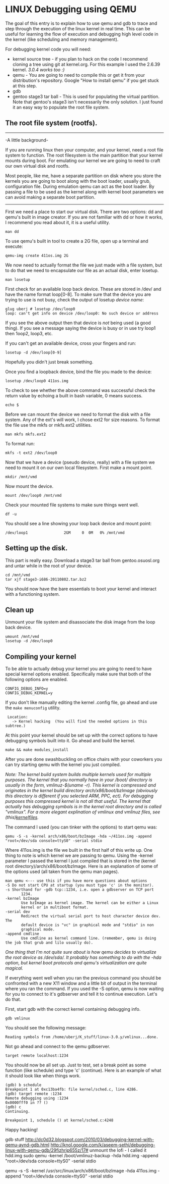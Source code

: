 LINUX Debugging using QEMU
==========================

The goal of this entry is to explain how to use qemu and gdb to trace and step through the execution of the linux kernel in real time. This can be useful for learning the flow of execution and debugging high level code in the kernel (like scheduling and memory management).

For debugging kernel code you will need:
* kernel source tree - if you plan to hack on the code I recommend cloning a tree using git at kernel.org. For this example I used the 2.6.39 kernel. _3.0.4 works too :)_
* qemu - You are going to need to compile this or get it from your distribution's repository. Google "How to install qemu" if you get stuck at this step.
* gdb
* gentoo stage3 tar ball - This is used for populating the virtual partition. Note that gentoo's stage3 isn't necessarily the only solution. I just found it an easy way to populate the root file system.

The root file system (rootfs).
------------------------------
- - - - - - - - - -
-A little background-

If you are running linux then your computer, and your kernel, need a root file system to function. The root filesystem is the main partition that your kernel mounts during boot. For emulating our kernel we are going to need to craft our own virtual disk and rootfs.

Most people, like me, have a separate partition on disk where you store the kernels you are going to boot along with the boot loader, usually grub, configuration file. During emulation qemu can act as the boot loader. By passing a file to be used as the kernel along with kernel boot parameters we can avoid making a separate boot partition.
- - - - - - - - - -

First we need a place to start our virtual disk. There are two options: dd and qemu's built in image creator. If you are not familiar with dd or how it works, I recommend you read about it, it is a useful utility.

	man dd

To use qemu's built in tool to create a 2G file, open up a terminal and execute:

	qemu-img create 411os.img 2G

We now need to actually format the file we just made with a file system, but to do that we need to encapsulate our file as an actual disk, enter losetup.

	man losetup

First check for an available loop back device. These are stored in /dev/ and have the name format loop[0-8]. To make sure that the device you are trying to use is not busy, check the output of losetup _device name_:

	glug uberj # losetup /dev/loop0
	loop: can't get info on device /dev/loop0: No such device or address

If you see the above output then that device is *not* being used (a good thing). If you see a message saying the device is busy or in use try loop1 then 1oop2, loop3, etc.

If you can't get an available device, cross your fingers and run:
	
	losetup -d /dev/loop[0-9]

Hopefully you didn't just break something.

Once you find a loopback device, bind the file you made to the device:

	losetup /dev/loop0 411os.img

To check to see whether the above command was successful check the return value by echoing a built in bash variable, 0 means success.

	echo $

Before we can mount the device we need to format the disk with a file system. Any of the ext's will work, I chose ext2 for size reasons. To format the file use the mkfs or mkfs.ext2 utilities.

	man mkfs mkfs.ext2

To format run:
	
	mkfs -t ext2 /dev/loop0


Now that we have a device (pseudo device, really) with a file system we need to mount it on our own local filesystem. First make a mount point.

	mkdir /mnt/vmd

Now mount the device.

	mount /dev/loop0 /mnt/vmd

Check your mounted file systems to make sure things went well.

	df -u

You should see a line showing your loop back device and mount point:

	/dev/loop1                2GM     0  0M   0% /mnt/vmd

Setting up the disk.
--------------------
This part is really easy. Download a stage3 tar ball from gentoo.osuosl.org and untar while in the root of your device.

	cd /mnt/vmd
	tar xjf stage3-i686-20110802.tar.bz2

You should now have the bare essentials to boot your kernel and interact with a functioning system.

Clean up
--------

Unmount your file system and disassociate the disk image from the loop back device.

	umount /mnt/vmd
	losetup -d /dev/loop0

Compiling your kernel
---------------------

To be able to actually debug your kernel you are going to need to have special kernel options enabled. Specifically make sure that both of the following options are enabled.
	
	CONFIG_DEBUG_INFO=y
	CONFIG_DEBUG_KERNEL=y

If you don't like manually editing the kernel .config file, go ahead and use the `make menuconfig` utility.

     Location:                                                                                         
       -> Kernel hacking  (You will find the needed options in this subtree.) 

At this point your kernel should be set up with the correct options to have debugging symbols built into it. Go ahead and build the kernel.
                              
	make && make modules_install	

After you are done swashbuckling on office chairs with your coworkers you can try starting qemu with the kernel you just compiled.

_Note: The kernel build system builds multiple kernels used for multiple purposes. The kernel that you normally have in your /boot/ directory is usually in the form, vmlinuz-$(uname -r). This kernel is compressed and originates in the kernel build directory arch/x86/boot/bzImage (obviously this directory is different if you selected ARM, PPC, ect). For debugging purposes this compressed kernel is not all that useful. The kernel that actually has debugging symbols is in the kernel root directory and is called "vmlinux". For a more elegant explination of vmlinux and vmlinuz files, see (this)[kernelfiles]._

The command I used (you can tinker with the options) to start qemu was:

	qemu -S -s -kernel arch/x86/boot/bzImage -hda ~/411os.img -append "root=/dev/sda console=ttyS0" -serial stdio

Where 411os.img is the file we built in the first half of this write up. One thing to note is which kernel we are passing to qemu. Using the -kernel parameter I passed the kernel I just compiled that is stored in the (kernel root directory)/arch/x86/boot/bzImage. Here is an explanation of some of the options used (all taken from the qemu man pages).

	man qemu <--- use this if you have more questions about options
	-S Do not start CPU at startup (you must type 'c' in the monitor).
	-s Shorthand for -gdb tcp::1234, i.e. open a gdbserver on TCP port
           1234.
	-kernel bzImage
           Use bzImage as kernel image. The kernel can be either a Linux
           kernel or in multiboot format.
	-serial dev
           Redirect the virtual serial port to host character device dev. The
           default device is "vc" in graphical mode and "stdio" in non
           graphical mode.
	-append cmdline
           Use cmdline as kernel command line. (remember, qemu is doing the job that grub and lilo usually do).

_One thing that I'm not quite sure about is how qemu decides to virtualize the root device as /dev/sda/. It probably has something to do with the -hda option, but kernel boot protocols and qemu's virtualization are quite magical._

If everything went well when you ran the previous command you should be confronted with a new X11 window and a little bit of output in the terminal where you ran the command. If you used the -S option, qemu is now waiting for you to connect to it's gdbserver and tell it to continue execution. Let's do that.

First, start gdb with the correct kernel containing debugging info.

	gdb vmlinux

You should see the following message:

	Reading symbols from /home/uberj/K_stuff/linux-3.0.y/vmlinux...done.

Not go ahead and connect to the qemu gdbserver.

	target remote localhost:1234

You should now be all set up. Just to test, set a break point as some function (like schedule) and type 'c' (continue). Here is an example of what it should look like when things work.

	(gdb) b schedule
	Breakpoint 1 at 0xc13ba4fb: file kernel/sched.c, line 4286.
	(gdb) target remote :1234
	Remote debugging using :1234
	0x0000fff0 in ?? ()
	(gdb) c
	Continuing.

	Breakpoint 1, schedule () at kernel/sched.c:4248


Happy hacking!

gdb stuff
http://dc0d32.blogspot.com/2010/03/debugging-kernel-with-qemu-aynd-gdb.html
http://knol.google.com/k/aseem-sethi/debugging-linux-with-qemu-gdb/29fizhrip655z/17#
unmount the lofi - I called it hdd.img
sudo qemu -kernel /boot/vmlinuz-backup -hda hdd.img -append "root=/dev/sda console=ttyS0" -serial stdio

qemu -s -S -kernel /usr/src/linux/arch/x86/boot/bzImage -hda 411os.img -append "root=/dev/sda console=ttyS0" -serial stdio





[kernelfiles]:http://oss.sgi.com/LDP/HOWTO/Kernel-HOWTO/kernel_files_info.html
